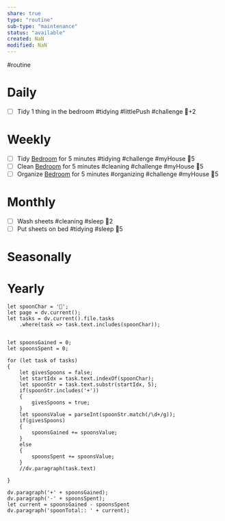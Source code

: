 ```yaml
---
share: true
type: "routine"
sub-type: "maintenance"
status: "available"
created: NaN 
modified: NaN
---
```

  #routine

# Daily
- [ ] Tidy 1 thing in the bedroom #tidying #littlePush #challenge 🥄+2
# Weekly
- [ ] Tidy [Bedroom](./Bedroom.md) for 5 minutes #tidying #challenge #myHouse 🥄5
- [ ] Clean [Bedroom](./Bedroom.md)  for 5 minutes #cleaning  #challenge #myHouse 🥄5
- [ ] Organize [Bedroom](./Bedroom.md)  for 5 minutes #organizing  #challenge #myHouse 🥄5
# Monthly
- [ ] Wash sheets #cleaning #sleep 🥄2
- [ ] Put sheets on bed #tidying #sleep 🥄5
# Seasonally
# Yearly


```dataviewjs
let spoonChar = '🥄';
let page = dv.current();
let tasks = dv.current().file.tasks
	.where(task => task.text.includes(spoonChar));


let spoonsGained = 0;
let spoonsSpent = 0;

for (let task of tasks)
{
	let givesSpoons = false;
	let startIdx = task.text.indexOf(spoonChar);
	let spoonStr = task.text.substr(startIdx, 5);
	if(spoonStr.includes('+'))
	{
		givesSpoons = true;
	}
	let spoonsValue = parseInt(spoonStr.match(/\d+/g));
	if(givesSpoons)
	{
		spoonsGained += spoonsValue;
	}		
	else
	{
		spoonsSpent += spoonsValue;
	}
	//dv.paragraph(task.text)
	
}

dv.paragraph('+' + spoonsGained);
dv.paragraph('-' + spoonsSpent);
let current = spoonsGained - spoonsSpent
dv.paragraph('spoonTotal:: ' + current);
